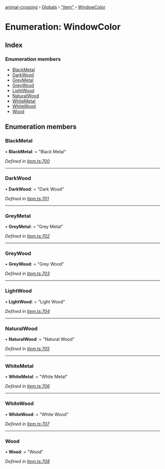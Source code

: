 [animal-crossing](../README.md) › [Globals](../globals.md) › ["Item"](../modules/_item_.md) › [WindowColor](_item_.windowcolor.md)

# Enumeration: WindowColor

## Index

### Enumeration members

* [BlackMetal](_item_.windowcolor.md#blackmetal)
* [DarkWood](_item_.windowcolor.md#darkwood)
* [GreyMetal](_item_.windowcolor.md#greymetal)
* [GreyWood](_item_.windowcolor.md#greywood)
* [LightWood](_item_.windowcolor.md#lightwood)
* [NaturalWood](_item_.windowcolor.md#naturalwood)
* [WhiteMetal](_item_.windowcolor.md#whitemetal)
* [WhiteWood](_item_.windowcolor.md#whitewood)
* [Wood](_item_.windowcolor.md#wood)

## Enumeration members

###  BlackMetal

• **BlackMetal**: = "Black Metal"

*Defined in [Item.ts:700](https://github.com/Norviah/animal-crossing/blob/44de0e0/module/types/Item.ts#L700)*

___

###  DarkWood

• **DarkWood**: = "Dark Wood"

*Defined in [Item.ts:701](https://github.com/Norviah/animal-crossing/blob/44de0e0/module/types/Item.ts#L701)*

___

###  GreyMetal

• **GreyMetal**: = "Grey Metal"

*Defined in [Item.ts:702](https://github.com/Norviah/animal-crossing/blob/44de0e0/module/types/Item.ts#L702)*

___

###  GreyWood

• **GreyWood**: = "Grey Wood"

*Defined in [Item.ts:703](https://github.com/Norviah/animal-crossing/blob/44de0e0/module/types/Item.ts#L703)*

___

###  LightWood

• **LightWood**: = "Light Wood"

*Defined in [Item.ts:704](https://github.com/Norviah/animal-crossing/blob/44de0e0/module/types/Item.ts#L704)*

___

###  NaturalWood

• **NaturalWood**: = "Natural Wood"

*Defined in [Item.ts:705](https://github.com/Norviah/animal-crossing/blob/44de0e0/module/types/Item.ts#L705)*

___

###  WhiteMetal

• **WhiteMetal**: = "White Metal"

*Defined in [Item.ts:706](https://github.com/Norviah/animal-crossing/blob/44de0e0/module/types/Item.ts#L706)*

___

###  WhiteWood

• **WhiteWood**: = "White Wood"

*Defined in [Item.ts:707](https://github.com/Norviah/animal-crossing/blob/44de0e0/module/types/Item.ts#L707)*

___

###  Wood

• **Wood**: = "Wood"

*Defined in [Item.ts:708](https://github.com/Norviah/animal-crossing/blob/44de0e0/module/types/Item.ts#L708)*
